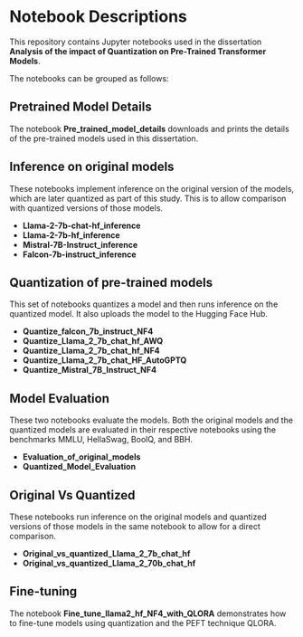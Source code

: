 # Notebook Descriptions

This repository contains Jupyter notebooks used in the dissertation **Analysis of the impact of Quantization on Pre-Trained Transformer Models**.

The notebooks can be grouped as follows:

## Pretrained Model Details

The notebook **Pre_trained_model_details** downloads and prints the details of the pre-trained models used in this dissertation.

## Inference on original models

These notebooks implement inference on the original version of the models, which are later quantized as part of this study. This is to allow comparison with quantized versions of those models.

- **Llama-2-7b-chat-hf_inference**
- **Llama-2-7b-hf_inference**
- **Mistral-7B-Instruct_inference**
- **Falcon-7b-instruct_inference**

## Quantization of pre-trained models

This set of notebooks quantizes a model and then runs inference on the quantized model. It also uploads the model to the Hugging Face Hub.

- **Quantize_falcon_7b_instruct_NF4**
- **Quantize_Llama_2_7b_chat_hf_AWQ**
- **Quantize_Llama_2_7b_chat_hf_NF4**
- **Quantize_Llama_2_7b_chat_HF_AutoGPTQ**
- **Quantize_Mistral_7B_Instruct_NF4**

## Model Evaluation

These two notebooks evaluate the models. Both the original models and the quantized models are evaluated in their respective notebooks using the benchmarks MMLU, HellaSwag, BoolQ, and BBH.

- **Evaluation_of_original_models**
- **Quantized_Model_Evaluation**

## Original Vs Quantized

These notebooks run inference on the original models and quantized versions of those models in the same notebook to allow for a direct comparison.

- **Original_vs_quantized_Llama_2_7b_chat_hf**
- **Original_vs_quantized_Llama_2_70b_chat_hf**

## Fine-tuning

The notebook **Fine_tune_llama2_hf_NF4_with_QLORA** demonstrates how to fine-tune models using quantization and the PEFT technique QLORA.
